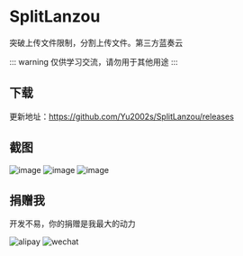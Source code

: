 # SplitLanzou

突破上传文件限制，分割上传文件。第三方蓝奏云

::: warning
仅供学习交流，请勿用于其他用途
:::

## 下载

更新地址：https://github.com/Yu2002s/SplitLanzou/releases

## 截图

![image](https://s1.ax1x.com/2023/08/03/pPFeucj.png)
![image](https://s1.ax1x.com/2023/08/03/pPFen3Q.png)
![image](https://s1.ax1x.com/2023/08/03/pPFem9g.png)

## 捐赠我

开发不易，你的捐赠是我最大的动力

![alipay](http://180.76.101.239/imgs/9b44cc730cf66bff9790af91108e020.jpg)
![wechat](http://180.76.101.239/imgs/6f7539561443bba8fcaf4fe74ae9a03.jpg)
